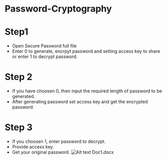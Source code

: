 # Password-Cryptography
# Step1
- Open Secure Password full file
- Enter 0 to generate, encrpyt password and setting access key to share or enter 1 to decrypt password.
# Step 2
- If you have choosen 0, then input the required length of password to be generated.
- After generating password set access key and get the encrypted password.
# Step 3
- If you choosen 1, enter password to decrypt.
- Provide access key.
- Get your original password.
![Alt text](Doc1.docx"Screenshot")
Doc1.docx
